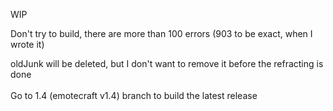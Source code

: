 WIP

Don't try to build, there are more than 100 errors
(903 to be exact, when I wrote it)

oldJunk will be deleted, but I don't want to remove it before the refracting is done
<br>
<br>
Go to 1.4 (emotecraft v1.4) branch to build the latest release
